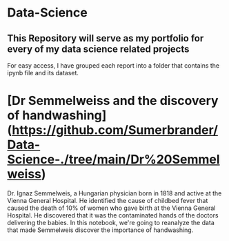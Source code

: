# Data-Science #
## This Repository will serve as my portfolio for every of my data science related projects ##
For easy access, I have grouped each report into a folder that contains the ipynb file and its dataset.

# [Dr Semmelweiss and the discovery of handwashing] (https://github.com/Sumerbrander/Data-Science-./tree/main/Dr%20Semmelweiss) 
Dr. Ignaz Semmelweis, a Hungarian physician born in 1818 and active at the Vienna General Hospital. 
He identified the cause of childbed fever that caused the death of 10% of women who gave birth at the Vienna General Hospital.
He discovered that it was the contaminated hands of the doctors delivering the babies.
In this notebook, we're going to reanalyze the data that made Semmelweis discover the importance of handwashing.
